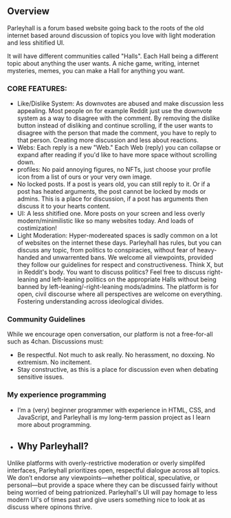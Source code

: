 ## Overview 
Parleyhall is a forum based website going back to the roots of the old internet based around discussion of topics you love with light moderation and less shitified UI.

It will have different communities called "Halls". Each Hall being a different topic about anything the user wants. A niche game, writing, internet mysteries, memes, you can make a Hall for anything you want.

### CORE FEATURES:

* Like/Dislike System: As downvotes are abused and make discussion less appealing. Most people on for example Reddit just use the downvote system as a way to disagree with the comment. By removing the dislike button instead of disliking and continue scrolling, if the user wants to disagree with the person that made the comment, you have to reply to that person. Creating more discussion and less about reactions.
* Webs: Each reply is a new "Web." Each Web (reply) you can collapse or expand after reading if you'd like to have more space without scrolling down. 
* profiles: No paid annoying figures, no NFTs, just choose your profile icon from a list of ours or your very own image.
* No locked posts. If a post is years old, you can still reply to it. Or if a post has heated arguments, the post cannot be locked by mods or admins. This is a place for discussion, if a post has arguments then discuss it to your hearts content.
* UI: A less shitified one. More posts on your screen and less overly modern/minimilistic like so many websites today. And loads of costimization! 
* Light Moderation: Hyper-modereated spaces is sadly common on a lot of websites on the internet these days. Parleyhall has rules, but you can discuss any topic, from politics to conspiracies, without fear of heavy-handed and unwarrented bans. We welcome all viewpoints, provided they follow our guidelines for respect and constructiveness. Think X, but in Reddit's body. You want to discuss politics? Feel free to discuss right-leaning and left-leaning politics on the appropriate Halls without being banned by left-leaning/-right-leaning mods/admins. The platform is for open, civil discourse where all perspectives are welcome on everything. Fostering understanding across ideological divides.



### Community Guidelines
While we encourage open conversation, our platform is not a free-for-all such as 4chan. Discussions must:
- Be respectful. Not much to ask really. No herassment, no doxxing. No extremism. No incitement. 
- Stay constructive, as this is a place for discussion even when debating sensitive issues.

### My experience programming
- I’m a (very) beginner programmer with experience in HTML, CSS, and JavaScript, and Parleyhall is my long-term passion project as I learn more about programming.

- ## Why Parleyhall?
Unlike platforms with overly-restrictive moderation or overly simplifed interfaces, Parleyhall prioritizes open, respectful dialogue across all topics. We don’t endorse any viewpoints—whether political, speculative, or personal—but provide a space where they can be discussed fairly without being worried of being patrionized. Parleyhall's UI will pay homage to less modern UI's of times past and give users something nice to look at as discuss where opinons thrive.


